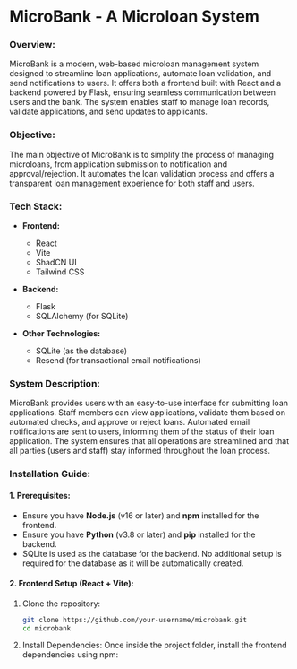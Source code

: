 # MicroBank - A Microloan System

### Overview:
MicroBank is a modern, web-based microloan management system designed to streamline loan applications, automate loan validation, and send notifications to users. It offers both a frontend built with React and a backend powered by Flask, ensuring seamless communication between users and the bank. The system enables staff to manage loan records, validate applications, and send updates to applicants.

### Objective:
The main objective of MicroBank is to simplify the process of managing microloans, from application submission to notification and approval/rejection. It automates the loan validation process and offers a transparent loan management experience for both staff and users.

### Tech Stack:

- **Frontend:**
  - React
  - Vite
  - ShadCN UI 
  - Tailwind CSS

- **Backend:**
  - Flask
  - SQLAlchemy (for SQLite)

- **Other Technologies:**
  - SQLite (as the database)
  - Resend (for transactional email notifications)

### System Description:
MicroBank provides users with an easy-to-use interface for submitting loan applications. Staff members can view applications, validate them based on automated checks, and approve or reject loans. Automated email notifications are sent to users, informing them of the status of their loan application. The system ensures that all operations are streamlined and that all parties (users and staff) stay informed throughout the loan process.

### Installation Guide:

#### 1. Prerequisites:

- Ensure you have **Node.js** (v16 or later) and **npm** installed for the frontend.
- Ensure you have **Python** (v3.8 or later) and **pip** installed for the backend.
- SQLite is used as the database for the backend. No additional setup is required for the database as it will be automatically created.

#### 2. Frontend Setup (React + Vite):

1. Clone the repository:
   ```bash
   git clone https://github.com/your-username/microbank.git
   cd microbank
   ```

2. Install Dependencies:
   Once inside the project folder, install the frontend dependencies using npm:
